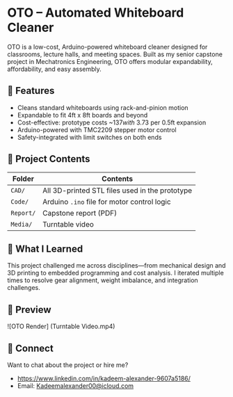 # OTO – Automated Whiteboard Cleaner

OTO is a low-cost, Arduino-powered whiteboard cleaner designed for classrooms, lecture halls, and meeting spaces. Built as my senior capstone project in Mechatronics Engineering, OTO offers modular expandability, affordability, and easy assembly.

## 🔧 Features
- Cleans standard whiteboards using rack-and-pinion motion
- Expandable to fit 4ft x 8ft boards and beyond
- Cost-effective: prototype costs ~$137 with ~$3.73 per 0.5ft expansion
- Arduino-powered with TMC2209 stepper motor control
- Safety-integrated with limit switches on both ends

## 📂 Project Contents
| Folder | Contents |
|--------|----------|
| `CAD/` | All 3D-printed STL files used in the prototype |
| `Code/` | Arduino `.ino` file for motor control logic |
| `Report/` | Capstone report (PDF)|
| `Media/` | Turntable video|

## 🧠 What I Learned
This project challenged me across disciplines—from mechanical design and 3D printing to embedded programming and cost analysis. I iterated multiple times to resolve gear alignment, weight imbalance, and integration challenges.

## 📸 Preview
![OTO Render] (Turntable Video.mp4)

## 🔗 Connect
Want to chat about the project or hire me?
- https://www.linkedin.com/in/kadeem-alexander-9607a5186/
- Email: Kadeemalexander00@icloud.com
